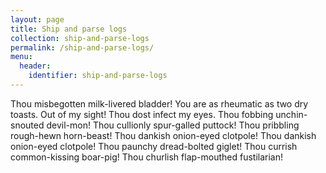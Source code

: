 ```yaml
---
layout: page
title: Ship and parse logs
collection: ship-and-parse-logs
permalink: /ship-and-parse-logs/
menu:
  header:
    identifier: ship-and-parse-logs
---
```


Thou misbegotten milk-livered bladder! You are as rheumatic as two dry toasts. Out of my sight! Thou dost infect my eyes. Thou fobbing unchin-snouted devil-mon! Thou cullionly spur-galled puttock! Thou pribbling rough-hewn horn-beast! Thou dankish onion-eyed clotpole! Thou dankish onion-eyed clotpole! Thou paunchy dread-bolted giglet! Thou currish common-kissing boar-pig! Thou churlish flap-mouthed fustilarian!
